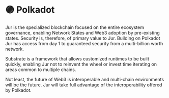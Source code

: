 # 🟣 Polkadot

Jur is the specialized blockchain focused on the entire ecosystem governance, enabling Network States and Web3 adoption by pre-existing states. Security is, therefore, of primary value to Jur. Building on Polkadot Jur has access from day 1 to guaranteed security from a multi-billion worth network.&#x20;

Substrate is a framework that allows customized runtimes to be built quickly, enabling Jur not to reinvent the wheel or invest time iterating on areas common to multiple chains.&#x20;

Not least, the future of Web3 is interoperable and multi-chain environments will be the future. Jur will take full advantage of the interoperability offered by Polkadot.
